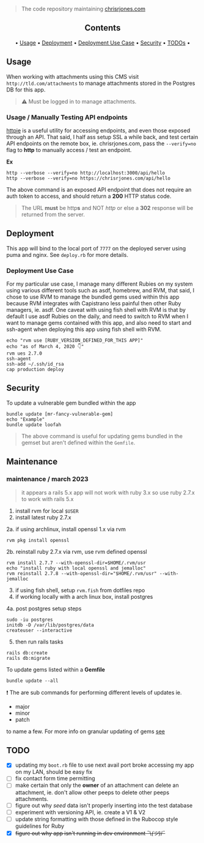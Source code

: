 > The code repository maintaining [chrisrjones.com](http://www.chrisrjones.com)

<div align="center">

## Contents

<a name="contents"></a>

• [Usage](#usage) • [Deployment](#deployment) • [Deployment Use Case](#deployment-use-case) • [Security](#security) • [TODOs](#todos) •

</div>

## Usage

<a name="usage"></a>

When working with attachments using this CMS visit `http://tld.com/attachments` to manage attachments stored in the Postgres DB for this app.

> ⚠️ Must be logged in to manage attachments.


### Usage / Manually Testing API endpoints

<a id="usage-testing-api-endpoints"></a>

[httpie](https://httpie.org) is a useful utility for accessing endpoints, and even those exposed through an API.  That said, I half ass setup SSL a while back, and test certain API endpoints on the remote box, ie. chrisrjones.com, pass the `--verify=no` flag to **http** to manually access / test an endpoint.

<strong>Ex</strong>

```shell
http --verbose --verify=no http://localhost:3000/api/hello
http --verbose --verify=no https://chrisrjones.com/api/hello
```

The above command is an exposed API endpoint that does not require an auth token to access, and should return a **200** HTTP status code.

> The URL **must** be http**s** and NOT _http_ or else a **302** response will be returned from the server.

## Deployment

<a id="deployment"></a>

This app will bind to the local port of `7777` on the deployed server using puma and nginx.  See `deploy.rb` for more details.

### Deployment Use Case

<a id="deployment-use-case"></a>

For my particular use case, I manage many different Rubies on my system using various different tools such as asdf, homebrew, and RVM, that said, I chose to use RVM to manage the bundled gems used within this app because RVM integrates with Capistrano less painful then other Ruby managers, ie. asdf.  One caveat with using fish shell with RVM is that by default I use asdf Rubies on the daily, and need to switch to RVM when I want to manage gems contained with this app, and also need to start and ssh-agent when deploying this app using fish shell with RVM.

```shell
echo "rvm use [RUBY_VERSION_DEFINED_FOR_THIS APP]"
echo "as of March 4, 2020 👇"
rvm ues 2.7.0
ssh-agent
ssh-add ~/.ssh/id_rsa
cap production deploy
```

## Security

<a id="security"></a>

To update a vulnerable gem bundled within the app

```shell
bundle update [mr-fancy-vulnerable-gem]
echo "Example"
bundle update loofah
```

> The above command is useful for updating gems bundled in the gemset but aren't defined within the `Gemfile`.

## Maintenance

<a id="maintenance"></a>

### maintenance / march 2023

> it appears a rails 5.x app will not work with ruby 3.x so use ruby 2.7.x to work with rails 5.x

1. install rvm for local `$USER`
2. install latest ruby 2.7.x

  2a. if using archlinux, install openssl 1.x via rvm

  ```shell
  rvm pkg install openssl
  ```

  2b. reinstall ruby 2.7.x via rvm, use rvm defined openssl

  ```
  rvm install 2.7.7 --with-openssl-dir=$HOME/.rvm/usr
  echo "install ruby with local openssl and jemalloc"
  rvm reinstall 2.7.8 --with-openssl-dir="$HOME/.rvm/usr" --with-jemalloc
  ```

3. if using fish shell, setup `rvm.fish` from dotfiles repo
4. if working locally with a arch linux box, install postgres

  4a. post postgres setup steps

  ```
  sudo -iu postgres
  initdb -D /var/lib/postgres/data
  createuser --interactive
  ```

5. then run rails tasks

  ```
  rails db:create
  rails db:migrate
  ```

To update gems listed within a **Gemfile**

```shell
bundle update --all
```

❗️ The are sub commands for performing different levels of updates ie.

- major
- minor
- patch

to name a few.  For more info on granular updating of gems [see](https://bundler.io/v2.0/man/bundle-update.1.html)

## TODO

<a id="todo"></a>

- [x] updating my `boot.rb` file to use next avail port broke accessing my app on my LAN, should be easy fix
- [ ] fix contact form time permitting
- [ ] make certain that only the **owner** of an attachment can delete an attachment, ie. don't allow other peeps to delete other peeps attachments.
- [ ] figure out why _seed_ data isn't properly inserting into the test database
- [ ] experiment with versioning API, ie. create a V1 & V2
- [ ] update string formatting with those defined in the Rubocop style guidelines for Ruby
- [x] ~~figure out why app isn't running in dev environment ¯\\_(ツ)_/¯~~
